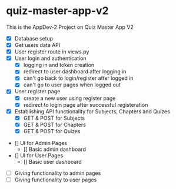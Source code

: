 # quiz-master-app-v2

This is the AppDev-2 Project on Quiz Master App V2

- [X] Database setup
- [X] Get users data API
- [X] User register route in views.py
- [X] User login and authentication
  - [X] logging in and token creation
  - [X] redirect to user dashboard after logging in
  - [X] can't go back to login/register after logged in
  - [X] can't go to user pages when logged out
- [X] User register page
  - [X] create a new user using register page
  - [X] redirect to login page after successful registeration
- [X] Establishing API functionality for Subjects, Chapters and Quizes
  - [X] GET & POST for Subjects
  - [X] GET & POST for Chapters
  - [X] GET & POST for Quizes
- [] UI for Admin Pages
  - [] Basic admin dashboard
- [] UI for User Pages
  - [] Basic user dashboard
- [ ] Giving functionality to admin pages
- [ ] Giving functionality to user pages
